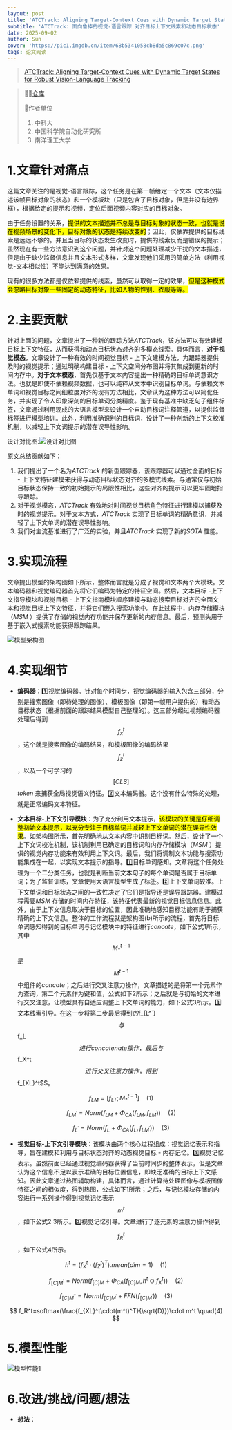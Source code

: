 ```yaml
---
layout: post
title: 'ATCTrack: Aligning Target-Context Cues with Dynamic Target States for Robust Vision-Language Tracking ICCV2025😊'
subtitle: 'ATCTrack: 面向鲁棒的视觉-语言跟踪 对齐目标上下文线索和动态目标状态'
date: 2025-09-02
author: Sun
cover: 'https://pic1.imgdb.cn/item/68b5341058cb8da5c869c07c.png'
tags: 论文阅读
---
```


> [ATCTrack: Aligning Target-Context Cues with Dynamic Target States for Robust Vision-Language Tracking](https://arxiv.org/abs/2507.19875)

> 💐💐[仓库](https://github.com/XiaokunFeng/ATCTrack)
> 
> 📌作者单位
> 
> 1. 中科大
> 2. 中国科学院自动化研究所
> 3. 南洋理工大学

# 1.文章针对痛点

这篇文章关注的是视觉-语言跟踪，这个任务是在第一帧给定一个文本（文本仅描述该帧目标对象的状态）和一个模板块（只是包含了目标对象，但是并没有边界框），根据给定的提示和视频，定位后面视频内容对应的目标对象。

由于任务设置的关系，<mark>提供的文本描述并不总是与目标对象的状态一致，也就是说在视频场景的变化下，目标对象的状态是持续改变的</mark>；因此，仅依靠提供的目标线索是远远不够的。并且当目标的状态发生改变时，提供的线索反而是错误的提示；虽然现在有一些方法意识到这个问题，并针对这个问题处理减少干扰的文本描述，但是由于缺少监督信息并且文本形式多样，文章发现他们采用的简单方法（利用视觉-文本相似性）不能达到满意的效果。

现有的很多方法都是仅依赖提供的线索，虽然可以取得一定的效果，<mark>但是这种模式会忽略目标对象一些固定的动态特征，比如人物的性别、衣服等等。</mark>

# 2.主要贡献

针对上面的问题，文章提出了一种新的跟踪方法*ATCTrack*，该方法可以有效建模目标上下文特征，从而获得和动态目标状态对齐的多模态线索。具体而言，**对于视觉模态**，文章设计了一种有效的时间视觉目标 - 上下文建模方法，为跟踪器提供及时的视觉提示；通过明确构建目标 - 上下文空间分布图并将其集成到更新的时间内存中。**对于文本模态**，首先仅基于文本内容提出一种精确的目标单词意识方法。也就是即使不依赖视频数据，也可以纯粹从文本中识别目标单词。与依赖文本单词和视觉目标之间细粒度对齐的现有方法相比，文章认为这种方法可以简化任务，并实现了令人印象深刻的目标单词分类精度。鉴于现有基准中缺乏句子组件标签，文章通过利用现成的大语言模型来设计一个自动目标词注释管道，以提供监督标签进行模型培训。此外，利用准确识别的目标词，设计了一种创新的上下文校准机制，以减轻上下文词提示的潜在误导性影响。

设计对比图:![设计对比图](https://pic1.imgdb.cn/item/68b5391758cb8da5c869ec98.png)

原文总结贡献如下：

1. 我们提出了一个名为*ATCTrack* 的新型跟踪器，该跟踪器可以通过全面的目标 - 上下文特征建模来获得与动态目标状态对齐的多模式线索。与通常仅与初始目标状态保持一致的初始提示的局限性相比，这些对齐的提示可以更牢固地指导跟踪。
2. 对于视觉模态，*ATCTrack* 有效地对时间视觉目标角色特征进行建模以捕获及时的视觉提示。对于文本方式，*ATCTrack* 实现了目标单词的精确意识，并减轻了上下文单词的潜在误导性影响。
3. 我们对主流基准进行了广泛的实验，并且*ATCTrack* 实现了新的*SOTA* 性能。

# 3.实现流程

文章提出模型的架构图如下所示，整体而言就是分成了视觉和文本两个大模块。文本编码器和视觉编码器首先将它们编码为特定的特征空间。然后，文本目标 -上下文指导模块和视觉目标 - 上下文指南模块顺序建模与动态搜索目标对齐的全面文本和视觉目标上下文特征，并将它们嵌入搜索功能中。在此过程中，内存存储模块（*MSM* ）提供了存储的视觉内存功能并保存更新的内存信息。最后，预测头用于基于嵌入式搜索功能获得跟踪结果。

![模型架构图](https://pic1.imgdb.cn/item/68b53eff58cb8da5c86a29d2.png)

# 4.实现细节

* **编码器**：1️⃣视觉编码器。针对每个时间步，视觉编码器的输入包含三部分，分别是搜索图像（即待处理的图像）、模板图像（即第一帧用户提供的）和动态目标状态（根据前面的跟踪结果模型自己整理的）。这三部分经过视频编码器处理后得到$$f_x^t$$，这个就是搜索图像的编码结果，和模板图像的编码结果$$f_z^t$$，以及一个可学习的$$[CLS]$$ *token* 来捕获全局视觉语义特征。2️⃣文本编码器。这个没有什么特殊的处理，就是正常编码文本特征。
* **文本目标-上下文引导模块**：为了充分利用文本提示，<mark>该模块的关键是仔细调整初始文本提示，以充分专注于目标单词并减轻上下文单词的潜在误导性效果</mark>。如架构图所示，首先明确地从文本内容中识别目标词。然后，设计了一个上下文词校准机制，该机制利用已确定的目标词和内存存储模块（*MSM* ）提供的视觉内存功能来有效利用上下文词。最后，我们将调制文本功能与搜索功能集成在一起，以实现文本提示的指导。1️⃣目标单词感知。文章将这个任务处理为一个二分类任务，也就是判断当前文本句子的每个单词是否属于目标单词；为了监督训练，文章使用大语言模型生成了标签。2️⃣上下文单词较准。上下文单词和目标状态之间的一致性决定了它们是指导还是误导跟踪器。建模过程需要*MSM* 存储的时间内存特征，该特征代表最新的视觉目标信息信息。此外，由于上下文信息取决于目标的位置，因此准确地感知目标功能有助于捕获精确的上下文信息。整体的工作流程就是架构图(b)所示的流程，首先将目标单词感知得到的目标单词与记忆模块中的特征进行*concate*，如下公式1所示，其中$$M_*^{t-1}$$是$$M^{t-1}$$中组件的*concate*；之后进行交叉注意力操作，文章描述的是将第一个元素作为查询，第二个元素作为键和值，公式如下2所示；之后就是与初始的文本进行交叉注意，让模型具有自适应调整上下文单词的能力，如下公式3所示。3️⃣文本线索引导。在这一步将第二步最后得到$的$f_{L^`}$$与$$f_L$$进行concatenate操作，最后与$$f_X^t$$进行交叉注意力操作，得到$$f_{XL}^t$$。
  
  $$
  f_{LM}=[f_{LT};M_{*}^{t-1}]	\quad(1)
  $$
  
  $$
  f_{LM^{\prime}}=Norm(f_{LM}+\Phi_{CA}(f_{LM},f_{LM}))	\quad(2)
  $$
  
  $$
  f_{L^{\prime}}=Norm(f_{L}+\Phi_{CA}(f_{L},f_{LM^{\prime}}))	\quad(3)
  $$
* **视觉目标-上下文引导模块**：该模块由两个核心过程组成：视觉记忆表示和指导，旨在建模和利用与目标状态对齐的动态视觉目标 - 内存记忆。1️⃣视觉记忆表示。虽然前面已经通过视觉编码器获得了当前时间步的整体表示，但是文章认为这个信息不足以表示准确的目标位置信息，即缺乏准确的目标上下文感知。因此文章通过热图辅助构建，具体而言，通过计算待处理图像与模板图像特征之间的相似度，得到热图，公式如下1所示；之后，与记忆模块存储的内容进行一系列操作得到视觉记忆表示$$m^t$$，如下公式2 3所示。2️⃣视觉记忆引导。文章进行了逐元素的注意力操作得到$$f_R^t$$，如下公式4所示。

$$
h^t=(f_X^t\cdot(f_Z^t)^T).mean(dim=1)	\quad(1)
$$

$$
f_{[C]M^{\prime}}=Norm(f_{[C]M}+\Phi_{CA}(f_{[C]M},h^t\odot f_X^t))	\quad(2)
$$

$$
f_{[C]M^{\prime\prime}}=Norm(f_{[C]M^{\prime}}+FFN(f_{[C]M^{\prime}}))	\quad(3)
$$

$$
f_R^t=softmax(\frac{f_{XL}^t\cdot(m^t)^T}{\sqrt{D}})\cdot m^t \quad(4)
$$


# 5.模型性能

![模型性能1](https://pic1.imgdb.cn/item/68b65c9358cb8da5c86e9755.png)

# 6.改进/挑战/问题/想法

* **想法**：

